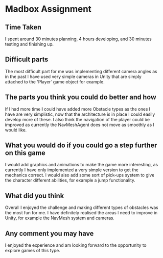 # Madbox Assignment

## Time Taken
I spent around 30 minutes planning, 4 hours developing, and 30 minutes testing and finishing up. 

## Difficult parts
The most difficult part for me was implementing different camera angles as in the past I have used very simple cameras in Unity that are simply attached to the 'Player' game object for example.

## The parts you think you could do better and how
If I had more time I could have added more Obstacle types as the ones I have are very simplistic, now that the architecture is in place I could easily develop more of these. I also think the navigation of the player could be improved as currently the NavMeshAgent does not move as smoothly as I would like.

## What you would do if you could go a step further on this game
I would add graphics and animations to make the game more interesting, as currently I have only implemented a very simple version to get the mechanics correct. I would also add some sort of pick-ups system to give the character different abilities, for example a jump functionality.

## What did you think
Overall I enjoyed the challenge and making different types of obstacles was the most fun for me. I have definitely realised the areas I need to improve in Unity, for example the NavMesh system and cameras.

## Any comment you may have
I enjoyed the experience and am looking forward to the opportunity to explore games of this type.